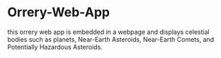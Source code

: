 # Orrery-Web-App
this orrery web app is embedded in a webpage and displays celestial bodies such as planets, Near-Earth Asteroids, Near-Earth Comets, and Potentially Hazardous Asteroids.
